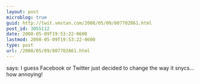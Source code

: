 ```yaml
---
layout: post
microblog: true
guid: http://twit.vmstan.com/2008/05/09/807702861.html
post_id: 3055112
date: 2008-05-09T19:53:22-0600
lastmod: 2008-05-09T19:53:22-0600
type: post
url: /2008/05/09/807702861.html
---
```

says: I guess Facebook or Twitter just decided to change the way it snycs... how annoying!
